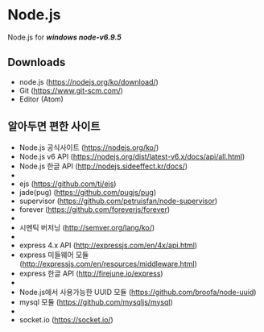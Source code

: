 # Node.js #

Node.js for ***windows node-v6.9.5***

Downloads
-
- node.js (https://nodejs.org/ko/download/)
- Git (https://www.git-scm.com/)
- Editor (Atom)

알아두면 편한 사이트
-
- Node.js 공식사이트 (https://nodejs.org/ko/)
- Node.js v6 API (https://nodejs.org/dist/latest-v6.x/docs/api/all.html)
- Node.js 한글 API (http://nodejs.sideeffect.kr/docs/)
-
- ejs (https://github.com/tj/ejs)
- jade(pug) (https://github.com/pugjs/pug)
- supervisor (https://github.com/petruisfan/node-supervisor)
- forever (https://github.com/foreverjs/forever)
-
- 시멘틱 버저닝 (http://semver.org/lang/ko/)
-
- express 4.x API (http://expressjs.com/en/4x/api.html)
- express 미들웨어 모듈 (http://expressjs.com/en/resources/middleware.html)
- express 한글 API (http://firejune.io/express)
-
- Node.js에서 사용가능한 UUID 모듈 (https://github.com/broofa/node-uuid)
- mysql 모듈 (https://github.com/mysqljs/mysql)
-
- socket.io (https://socket.io/)
